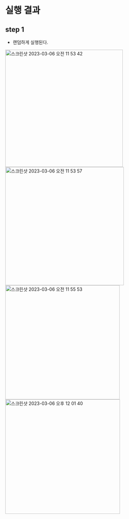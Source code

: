 # 실행 결과

## step 1

- 랜덤하게 실행된다.

<img width="370" alt="스크린샷 2023-03-06 오전 11 53 42" src="https://user-images.githubusercontent.com/62871026/223008816-16e1be3c-c96b-43f2-818e-20e64ec6bc36.png">
<img width="373" alt="스크린샷 2023-03-06 오전 11 53 57" src="https://user-images.githubusercontent.com/62871026/223008864-890f0039-8514-4447-893e-5306fd4c8e34.png">
<img width="360" alt="스크린샷 2023-03-06 오전 11 55 53" src="https://user-images.githubusercontent.com/62871026/223009146-7913dfb6-d5a2-4b1b-a6fb-58e7a9141c06.png">
<img width="361" alt="스크린샷 2023-03-06 오후 12 01 40" src="https://user-images.githubusercontent.com/62871026/223009724-c8c27d17-6fe0-4723-a9e8-6907c8baf3e8.png">